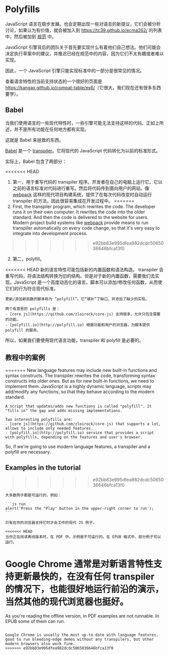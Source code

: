 
# Polyfills

JavaScript 语言在稳步发展。也会定期出现一些对语言的新提议，它们会被分析讨论，如果认为有价值，就会被加入到 <https://tc39.github.io/ecma262/> 的列表中，然后被加到 [规范](http://www.ecma-international.org/publications/standards/Ecma-262.htm) 中。

JavaScript 引擎背后的团队关于首先要实现什么有着他们自己想法。他们可能会决定执行草案中的建议，并推迟已经在规范中的内容，因为它们不太有趣或者难以实现。

因此，一个 JavaScript 引擎只能实现标准中的一部分是很常见的情况。

查看语言特性的当前支持状态的一个很好的页面是 <https://kangax.github.io/compat-table/es6/>（它很大，我们现在还有很多东西要学）。

## Babel

当我们使用语言的一些现代特性时，一些引擎可能无法支持这样的代码。正如上所述，并不是所有功能在任何地方都有实现。

这就是 Babel 来拯救的东西。

[Babel](https://babeljs.io) 是一个 [transpiler](https://en.wikipedia.org/wiki/Source-to-source_compiler)。它将现代的 JavaScript 代码转化为以前的标准形式。

实际上，Babel 包含了两部分：

<<<<<<< HEAD
1. 第一，用于重写代码的 transpiler 程序。开发者在自己的电脑上运行它。它以之前的语言标准对代码进行重写。然后将代码传到面向用户的网站。像 [webpack](http://webpack.github.io/) 这样的现代项目构建系统，提供了在每次代码改变时自动运行 transpiler 的方法，因此很容易集成在开发过程中。
=======
1. First, the transpiler program, which rewrites the code. The developer runs it on their own computer. It rewrites the code into the older standard. And then the code is delivered to the website for users. Modern project build systems like [webpack](http://webpack.github.io/) provide means to run transpiler automatically on every code change, so that it's very easy to integrate into development process.
>>>>>>> e92bb83e995dfea982dcdc5065036646bfca13f0

2. 第二，polyfill。

<<<<<<< HEAD
    新的语言特性可能包括新的内置函数和语法构造。
    transpiler 会重写代码，将语法结构转换为旧的结构。但是对于新的内置函数，需要我们去实现。JavaScript 是一个高度动态化的语言。脚本可以添加/修改任何函数，从而使它们的行为符合现代标准。

    更新/添加新函数的脚本称为 “polyfill”。它“填补”了缺口，并添加了缺少的实现。
    
    两个有意思的 polyfills 是：
    - [core js](https://github.com/zloirock/core-js) 支持很多，允许只包含需要的功能。
    - [polyfill.io](http://polyfill.io) 根据功能和用户的浏览器，为脚本提供 polyfill 的服务。

所以，如果我们要使用现代语言功能，transpiler 和 polyfill 是必要的。

## 教程中的案例
=======
    New language features may include new built-in functions and syntax constructs.
    The transpiler rewrites the code, transforming syntax constructs into older ones. But as for new built-in functions, we need to implement them. JavaScript is a highly dynamic language, scripts may add/modify any functions, so that they behave according to the modern standard.

    A script that updates/adds new functions is called "polyfill". It "fills in" the gap and adds missing implementations.

    Two interesting polyfills are:
    - [core js](https://github.com/zloirock/core-js) that supports a lot, allows to include only needed features.
    - [polyfill.io](http://polyfill.io) service that provides a script with polyfills, depending on the features and user's browser.

So, if we're going to use modern language features, a transpiler and a polyfill are necessary.

## Examples in the tutorial
>>>>>>> e92bb83e995dfea982dcdc5065036646bfca13f0


````online
大多数例子都是可运行的，例如：

```js run
alert('Press the "Play" button in the upper-right corner to run');
```

只有在你的浏览器支持它时才会工作的现代 JS 例子。
````

```offline
<<<<<<< HEAD
当你正在阅读离线版本时，在 PDF 中，示例是不可运行的。在 EPUB 格式中，部分例子可以运行。
```

Google Chrome 通常是对新语言特性支持更新最快的，在没有任何 transpiler 的情况下，也能很好地运行前沿的演示，当然其他的现代浏览器也挺好。
=======
As you're reading the offline version, in PDF examples are not runnable. In EPUB some of them can run.
```

Google Chrome is usually the most up-to-date with language features, good to run bleeding-edge demos without any transpilers, but other modern browsers also work fine.
>>>>>>> e92bb83e995dfea982dcdc5065036646bfca13f0
